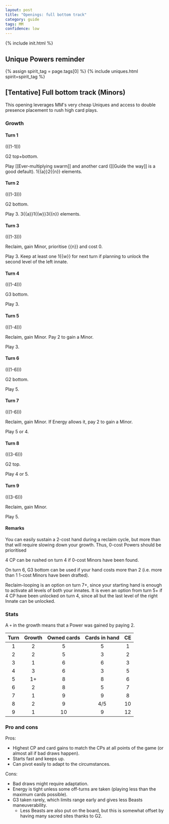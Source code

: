 ```yaml
---  
layout: post  
title: "Openings: full bottom track"  
category: guide  
tags: MM
confidence: low
---
```

{% include init.html %}

## Unique Powers reminder

{% assign spirit_tag = page.tags[0] %}
{% include uniques.html spirit=spirit_tag %}

## [Tentative] Full bottom track (Minors)


This opening leverages MM's very cheap Uniques and access to double presence placement to rush high card plays.

### Growth

#### Turn 1

(((1-1)))

G2 top+bottom. 

Play [[Ever-multiplying swarm]] and another card ([[Guide the way]] is a good default). 1{{a}}2{{n}} elements.

#### Turn 2

(((1-3)))

G2 bottom.

Play 3. 3{{a}}1{{w}}3{{n}} elements.

#### Turn 3

(((1-3)))

Reclaim, gain Minor, prioritise {{n}} and cost 0.

Play 3. Keep at least one 1{{w}} for next turn if planning to unlock the second level of the left innate.

#### Turn 4

(((1-4)))

G3 bottom.

Play 3. 

#### Turn 5

(((1-4)))

Reclaim, gain Minor. Pay 2 to gain a Minor.

Play 3.

#### Turn 6

(((1-6)))

G2 bottom.

Play 5.

#### Turn 7

(((1-6)))

Reclaim, gain Minor. If Energy allows it, pay 2 to gain a Minor.

Play 5 or 4.

#### Turn 8

(((3-6)))

G2 top.

Play 4 or 5.

#### Turn 9

(((3-6)))

Reclaim, gain Minor.

Play 5.


#### Remarks

You can easily sustain a 2-cost hand during a reclaim cycle, but more than that will require slowing down your growth. Thus, 0-cost Powers should be prioritised

4 CP can be rushed on turn 4 if 0-cost Minors have been found.

On turn 6, G3 bottom can be used if your hand costs more than 2 (i.e. more than 1 1-cost Minors have been drafted).

Reclaim-looping is an option on turn 7+, since your starting hand is enough to activate all levels of both your innates. It is even an option from turn 5+ if 4 CP have been unlocked on turn 4, since all but the last level of the right Innate can be unlocked.


### Stats

A `+` in the growth means that a Power was gained by paying 2.

Turn | Growth | Owned cards | Cards in hand | CE 
:--: | :--: | :--: | :--: |  :--:
1 | 2 |   5   |  5  |  1 
2 | 2 |   5   |  3  |  2
3 | 1 |   6   |  6  |  3
4 | 3 |   6   |  3  |  5
5 | 1+|   8   |  8  |  6
6 | 2 |   8   |  5  |  7
7 | 1 |   9   |  9  |  8
8 | 2 |   9   | 4/5 | 10
9 | 1 |  10   |  9  | 12



### Pro and cons

Pros:
 - Highest CP and card gains to match the CPs at all points of the game (or almost all if bad draws happen).
 - Starts fast and keeps up.
 - Can pivot easily to adapt to the circumstances.

Cons:
- Bad draws might require adaptation.
- Energy is tight unless some off-turns are taken (playing less than the maximum cards possible).
- G3 taken rarely, which limits range early and gives less Beasts maneuverability.
    - Less Beasts are also put on the board, but this is somewhat offset by having many sacred sites thanks to G2.
